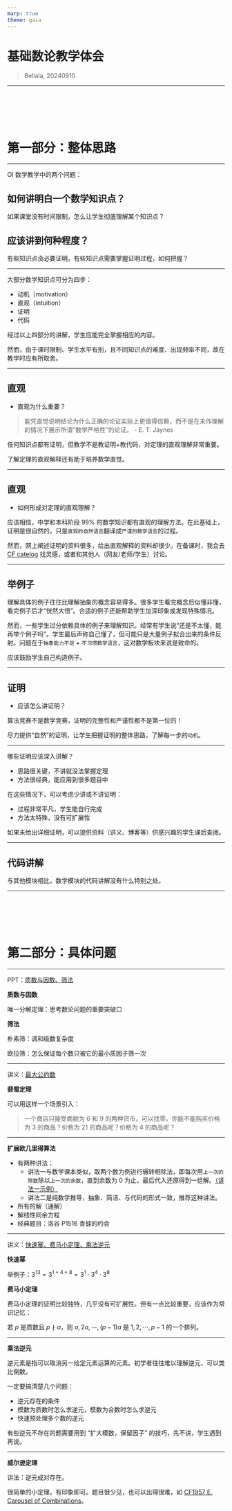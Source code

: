 ```yaml
---
marp: true
theme: gaia
---
```

<!-- paginate: true -->
<!-- backgroundColor: white -->
# 基础数论教学体会

>Bellala, 20240910

---

<br><br><br><br>

# 第一部分：整体思路


---

OI 数学教学中的两个问题：

## 如何讲明白一个数学知识点？

如果课堂没有时间限制，怎么让学生彻底理解某个知识点？

## 应该讲到何种程度？

有些知识点没必要证明，有些知识点需要掌握证明过程，如何把握？

---

大部分数学知识点可分为四步：

- 动机（motivation）
- 直观（intuition）
- 证明
- 代码

经过以上四部分的讲解，学生应能完全掌握相应的内容。

然而，由于课时限制、学生水平有别，且不同知识点的难度、出现频率不同，故在教学时应有所取舍。

---

## 直观

- 直观为什么重要？

>能凭直觉说明结论为什么正确的论证实际上更值得信赖，而不是在未作理解的情况下展示所谓“数学严格性”的论证。 - E. T. Jaynes

任何知识点都有证明，但教学不是教证明+教代码，对定理的直观理解非常重要。

了解定理的直观解释还有助于培养数学直觉。

---

## 直观

- 如何形成对定理的直观理解？

应该相信，中学和本科阶段 $99\%$ 的数学知识都有直观的理解方法。在此基础上，证明是很自然的，只是`直观的自然语言`翻译成`严谨的数学语言`的过程。

然而，网上阐述证明的资料很多，给出直观解释的资料却很少。在备课时，我会去 [CF catelog](https://codeforces.com/catalog) 找灵感，或者和其他人（网友/老师/学生）讨论。

---

## 举例子

理解具体的例子往往比理解抽象的概念容易得多。很多学生看完概念后似懂非懂，看完例子后才“恍然大悟”。合适的例子还能帮助学生加深印象或发现特殊情况。

然而，一些学生过分依赖具体的例子来理解知识。经常有学生说“还是不太懂，能再举个例子吗”。学生最后声称自己懂了，但可能只是大量例子拟合出来的条件反射。问题在于`抽象能力不足` + `不习惯数学语言`，这对数学板块来说是致命的。

应该鼓励学生自己构造例子。

---

## 证明

- 应该怎么讲证明？

算法竞赛不是数学竞赛，证明的完整性和严谨性都不是第一位的！

尽力提供“自然”的证明，让学生把握证明的整体思路，了解每一步的`动机`。

---

哪些证明应该深入讲解？

- 思路很关键，不讲就没法掌握定理
- 方法很经典，能应用到很多题目中

在这些情况下，可以考虑少讲或不讲证明：

- 过程非常平凡，学生能自行完成
- 方法太特殊，没有可扩展性

如果未给出详细证明，可以提供资料（讲义、博客等）供感兴趣的学生课后查阅。

---

## 代码讲解

与其他模块相比，数学模块的代码讲解没有什么特别之处。

---
<br><br><br><br>

# 第二部分：具体问题

---

PPT：[质数与因数、筛法](../ppt/prime_factor_sieve.html)

**质数与因数**

唯一分解定理：思考数论问题的重要突破口

**筛法**

朴素筛：调和级数复杂度

欧拉筛：怎么保证每个数只被它的最小质因子筛一次

---

讲义：[最大公约数](https://www.luogu.com.cn/article/s5jrq96m)

**裴蜀定理**

可以用这样一个场景引入：

>一个商店只接受面额为 $6$ 和 $9$ 的两种货币，可以找零。你能不能购买价格为 $3$ 的商品？价格为 $21$ 的商品呢？价格为 $4$ 的商品呢？

---

**扩展欧几里得算法**

- 有两种讲法：
  - 讲法一与数学课本类似，取两个数为例进行辗转相除法，即每次用`上一次的除数`除以`上一次的余数`，直到余数为 $0$ 为止。最后代入还原得到一组解。[（讲法一示例）](https://i-blog.csdnimg.cn/blog_migrate/bad6b50f97c51a0c8c42784bd1428da2.png)
  - 讲法二是纯数学推导，抽象、简洁、与代码的形式一致，推荐这种讲法。
- 所有的解（通解）
- 解线性同余方程
- 经典题目：洛谷 P1516 青蛙的约会

---

讲义：[快速幂、费马小定理、乘法逆元](https://www.luogu.com.cn/article/q837z1or)

**快速幂**

举例子：$3^{13} = 3^{1+4+8} = 3^1\cdot 3^4\cdot 3^8$

**费马小定理**

费马小定理的证明比较独特，几乎没有可扩展性。但有一点比较重要，应该作为常识记忆：

若 $p$ 是质数且 $p\nmid a$，则 $a,2a,\cdots, (p-1)a$ 是 $1,2,\cdots ,p-1$ 的一个排列。

---

**乘法逆元**

逆元素是指可以取消另一给定元素运算的元素。初学者往往难以理解逆元，可以类比倒数。

一定要搞清楚几个问题：

- 逆元存在的条件
- 模数为质数时怎么求逆元，模数为合数时怎么求逆元
- 快速预处理多个数的逆元

有些逆元不存在的题需要用到 “扩大模数，保留因子” 的技巧，先不讲，学生遇到再说。

---

**威尔逊定理**

讲法：逆元成对存在。

很简单的小定理，有印象即可。题目很少见，也可以出得很难，如 [CF1957 E. Carousel of Combinations](https://www.luogu.com.cn/problem/CF1957E)。
